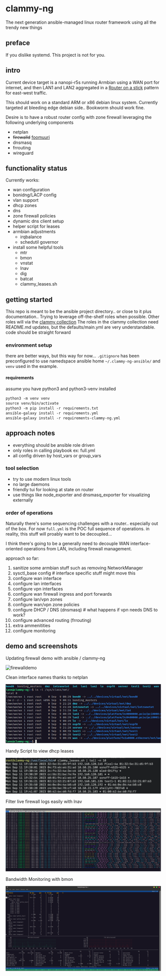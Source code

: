 # clammy-ng
The next generation ansible-managed linux router framework using all the trendy new things

## preface

If you dislike systemd. This project is not for you.

## intro

Current device target is a nanopi-r5s running Armbian using a WAN port for internet, and then LAN1 and LAN2 aggregated in a [Router on a stick](https://en.wikipedia.org/wiki/Router_on_a_stick) pattern for east-west traffic.   

This should work on a standard ARM or x86 debian linux system.  Currently targeted at bleeding edge debian side.. Bookworm should work fine.

Desire is to have a robust router config with zone firewall leveraging the following underlying components

*  netplan
*  ~~firewalld~~ [foomuuri](https://github.com/FoobarOy/foomuuri)
*  dnsmasq
*  frrouting
*  wireguard

## functionality status

Currently works:

* wan configuration
* bonidng/LACP config 
* vlan support
* dhcp zones
* dns 
* zone firewall policies
* dynamic dns client setup
* helper script for leases
* armbian adjustments
  * irqbalance
  * schedutil governor
* install some helpful tools
  * mtr 
  * bmon
  * vnstat
  * lnav
  * dig
  * batcat
  * clammy_leases.sh

## getting started

This repo is meant to be the ansible project directory.. or close to it plus documentation..  Trying to leverage off-the-shelf roles when possible.  Other roles will via the [clammy collection](https://github.com/lanefu/ansible-collection-clammy)
The roles in the clammy collection need README.md updates, but the defaults/main.yml are very understandable. code should be straight forward

### environment setup

there are better ways, but this way for now...  `.gitignore` has been preconfigured to use namedspace ansible home `~/.clammy-ng-ansible/` and `venv` used in the example.

#### requirements

assume you have python3 and python3-venv installed

```
python3 -m venv venv
source venv/bin/activate
python3 -m pip install -r requirements.txt
ansible-galaxy install -r requirements.yml
ansible-galaxy install -r requirements-clammy-ng.yml 
```

## approach notes

* everything should be ansible role driven
* only roles in calling playbook ex: full.yml
* all config driven by host_vars or group_vars

### tool selection

* try to use modern linux tools
* no large daemons 
* friendly tui for looking at state on router
* use things like node_exporter and dnsmasq_exporter for visualizing externally

### order of operations

Naturally there's some sequencing challenges with a router.. especially out of the box.  For now `full.yml` is the POC full sequence of operations.
in reality, this stuff will proably want to be decoupled...  

I think there's going to be a generally need to decouple WAN interface-oriented operations from LAN, including firewall management.

approach so far:

1. sanitize some armbian stuff such as removing NetworkManager
1. sysctl_base config # interface specific stuff might move this
1. configure wan interface
1. configure lan interfaces
1. configure vpn interfaces
1. configure wan firewall ingress and port forwards
1. configure lan/vpn zones
1. configure wan/vpn zone policies
1. configure DHCP / DNS (dnsmasq)  # what happens if vpn needs DNS to work?
1. configure advanced routing (frrouting)
1. extra ammenitities
1. configure monitoring


## demo and screenshots

Updating firewall demo with ansible / clammy-ng

![firewalldemo](docs/assets/screenshots/firewall_demo01.gif)

Clean interface names thanks to netplan

![](docs/assets/screenshots/interface_names.png)

Handy Script to view dhcp leases

![](docs/assets/screenshots/clammy_leases.png)

Filter live firewall logs easily with lnav

![](docs/assets/screenshots/firewall_logs_lnav.png)

Bandwidth Monitoring with bmon

![](docs/assets/screenshots/bmon.png)

